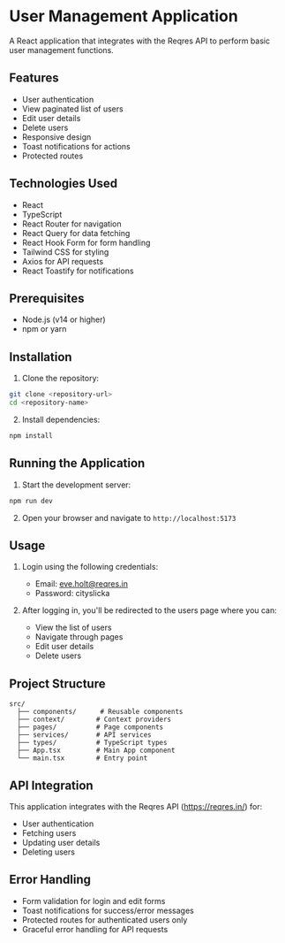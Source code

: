 # User Management Application

A React application that integrates with the Reqres API to perform basic user management functions.

## Features

- User authentication
- View paginated list of users
- Edit user details
- Delete users
- Responsive design
- Toast notifications for actions
- Protected routes

## Technologies Used

- React
- TypeScript
- React Router for navigation
- React Query for data fetching
- React Hook Form for form handling
- Tailwind CSS for styling
- Axios for API requests
- React Toastify for notifications

## Prerequisites

- Node.js (v14 or higher)
- npm or yarn

## Installation

1. Clone the repository:
```bash
git clone <repository-url>
cd <repository-name>
```

2. Install dependencies:
```bash
npm install
```

## Running the Application

1. Start the development server:
```bash
npm run dev
```

2. Open your browser and navigate to `http://localhost:5173`

## Usage

1. Login using the following credentials:
   - Email: eve.holt@reqres.in
   - Password: cityslicka

2. After logging in, you'll be redirected to the users page where you can:
   - View the list of users
   - Navigate through pages
   - Edit user details
   - Delete users

## Project Structure

```
src/
  ├── components/      # Reusable components
  ├── context/        # Context providers
  ├── pages/          # Page components
  ├── services/       # API services
  ├── types/          # TypeScript types
  ├── App.tsx         # Main App component
  └── main.tsx        # Entry point
```

## API Integration

This application integrates with the Reqres API (https://reqres.in/) for:
- User authentication
- Fetching users
- Updating user details
- Deleting users

## Error Handling

- Form validation for login and edit forms
- Toast notifications for success/error messages
- Protected routes for authenticated users only
- Graceful error handling for API requests